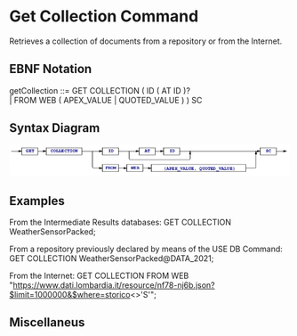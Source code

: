 # Get Collection Command
Retrieves a collection of documents from a repository or from the Internet.  



## EBNF Notation
  getCollection ::= GET COLLECTION ( ID ( AT ID )? 												
                            	     | FROM WEB ( APEX_VALUE | QUOTED_VALUE ) )
                     SC 


## Syntax Diagram
![GetCollection Command Syntax!](/languageSpecification/assets/rules/getCollection.png "GET COLLECTION Syntax Diagram") 


## Examples
From the Intermediate Results databases:
  GET COLLECTION  WeatherSensorPacked;

From a repository previously declared by means of the USE DB Command:
  GET COLLECTION  WeatherSensorPacked@DATA_2021;

From the Internet:
  GET COLLECTION FROM WEB 
    "https://www.dati.lombardia.it/resource/nf78-nj6b.json?$limit=1000000&$where=storico<>'S'";

## Miscellaneus
